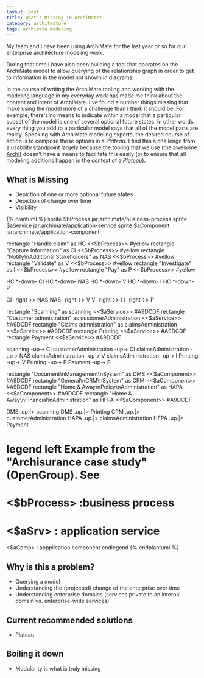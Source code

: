 ```yaml
---
layout: post
title: What's Missing in ArchiMate?
category: architecture
tags: archimate modeling
---
```

My team and I have been using ArchiMate for the last year or so for our enterprise architecture modeling work.

During that time I have also been building a tool that operates on the ArchiMate model to allow querying of the relationship graph in order to get to information in the model not shown in diagrams.

In the course of writing the ArchiMate tooling and working with the modeling language in my everyday work has made me think about the content and intent of ArchiMate. I've found a number things missing that make using the model more of a challenge than I think it should be. For example, there's no means to indicate within a model that a particular subset of the model is one of several optional future states. In other words, every thing you add to a particular model says that all of the model parts are reality. Speaking with ArchiMate modeling experts, the desired course of action is to compose these options in a *Plateau*. I find this a challenge from a usability standpoint largely because the tooling that we use (the awesome [Archi](https://archimatetool.com)) doesn't have a means to facilitate this easily (or to ensure that all modeling additions happen in the context of a *Plateau*).

## What is Missing

* Depiction of one or more optional future states
* Depiction of change over time
* Visibility

{% plantuml %}
sprite $bProcess jar:archimate/business-process
sprite $aService jar:archimate/application-service
sprite $aComponent jar:archimate/application-component

rectangle "Handle claim"  as HC <<$bProcess>> #yellow 
rectangle "Capture Information"  as CI <<$bProcess>> #yellow
rectangle "Notify\nAdditional Stakeholders" as NAS <<$bProcess>> #yellow
rectangle "Validate" as V <<$bProcess>> #yellow
rectangle "Investigate" as I <<$bProcess>> #yellow
rectangle "Pay" as P <<$bProcess>> #yellow

HC *-down- CI
HC *-down- NAS
HC *-down- V
HC *-down- I
HC *-down- P

CI -right->> NAS
NAS -right->> V
V -right->> I
I -right->> P



rectangle "Scanning" as scanning <<$aService>> #A9DCDF
rectangle "Customer admnistration" as customerAdministration <<$aService>> #A9DCDF
rectangle "Claims admnistration" as claimsAdministration <<$aService>> #A9DCDF
rectangle Printing  <<$aService>> #A9DCDF
rectangle Payment  <<$aService>> #A9DCDF

scanning -up-> CI
customerAdministration  -up-> CI
claimsAdministration -up-> NAS
claimsAdministration -up-> V
claimsAdministration -up-> I
Printing -up-> V
Printing -up-> P
Payment -up-> P

rectangle "Document\nManagement\nSystem" as DMS <<$aComponent>> #A9DCDF
rectangle "General\nCRM\nSystem" as CRM <<$aComponent>> #A9DCDF
rectangle "Home & Away\nPolicy\nAdministration" as HAPA <<$aComponent>> #A9DCDF
rectangle "Home & Away\nFinancial\nAdministration" as HFPA <<$aComponent>> #A9DCDF

DMS .up.|> scanning
DMS .up.|> Printing
CRM .up.|> customerAdministration
HAPA .up.|> claimsAdministration
HFPA .up.|> Payment

legend left
Example from the "Archisurance case study" (OpenGroup).
See 
==
<$bProcess> :business process
==
<$aSrv> : application service
==
<$aComp> : appplication component
endlegend
{% endplantuml %}

## Why is this a problem?

* Querying a model
* Understanding the (projected) change of the enterprise over time
* Understanding enterprise domains (services private to an internal domain vs. enterprise-wide services)

## Current recommended solutions

* Plateau

## Boiling it down

* Modularity is what is truly missing



